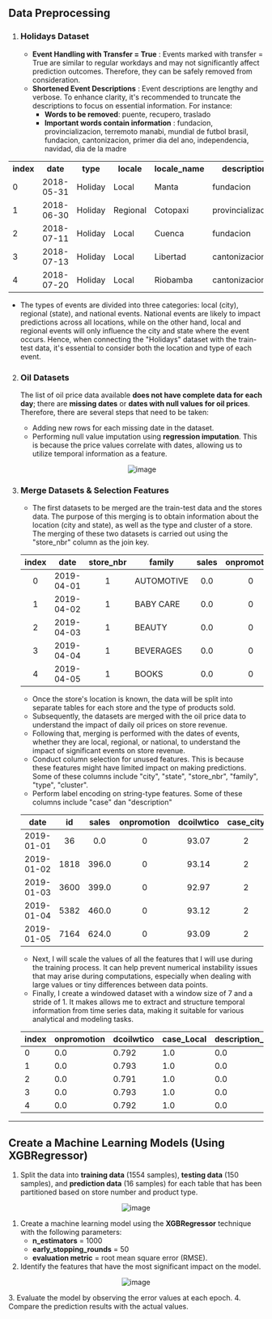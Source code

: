 ## Data Preprocessing

1. ### **Holidays Dataset**
    - **Event Handling with Transfer = True** : Events marked with transfer = True are similar to regular workdays and may not significantly affect prediction outcomes. Therefore, they can be safely removed from consideration.
    - **Shortened Event Descriptions** : Event descriptions are lengthy and verbose. To enhance clarity, it's recommended to truncate the descriptions to focus on essential information. For instance:
      - **Words to be removed**: puente, recupero, traslado
      - **Important words contain information** : fundacion, provincializacion, terremoto manabi, mundial de futbol brasil, fundacion, cantonizacion, primer dia del ano, independencia, navidad, dia de la madre
         
<div align="center">
  <table>
    <tr>
      <th>index</th>
      <th>date</th>
      <th>type</th>
      <th>locale</th>
      <th>locale_name</th>
      <th>description</th>
    </tr>
    <tr>
      <td>0</td>
      <td>2018-05-31</td>
      <td>Holiday</td>
      <td>Local</td>
      <td>Manta</td>
      <td>fundacion</td>
    </tr>
    <tr>
      <td>1</td>
      <td>2018-06-30</td>
      <td>Holiday</td>
      <td>Regional</td>
      <td>Cotopaxi</td>
      <td>provincializacion</td>
    </tr>
    <tr>
      <td>2</td>
      <td>2018-07-11</td>
      <td>Holiday</td>
      <td>Local</td>
      <td>Cuenca</td>
      <td>fundacion</td>
    </tr>
    <tr>
      <td>3</td>
      <td>2018-07-13</td>
      <td>Holiday</td>
      <td>Local</td>
      <td>Libertad</td>
      <td>cantonizacion</td>
    </tr>
    <tr>
      <td>4</td>
      <td>2018-07-20</td>
      <td>Holiday</td>
      <td>Local</td>
      <td>Riobamba</td>
      <td>cantonizacion</td>
    </tr>
  </table>
</div>
      
-  The types of events are divided into three categories: local (city), regional (state), and national events. National events are likely to impact predictions across all locations, while on the other hand, local and regional events will only influence the city and state where the event occurs. Hence, when connecting the "Holidays" dataset with the train-test data, it's essential to consider both the location and type of each event.
  
2. ### **Oil Datasets**
    The list of oil price data available **does not have complete data for each day**; there are **missing dates** or **dates with null values for oil prices**. Therefore, there are several steps that need to be taken:
    
    -  Adding new rows for each missing date in the dataset.
    -  Performing null value imputation using **regression imputation**. This is because the price values correlate with dates, allowing us to utilize temporal information as a feature.
    <center> 
        
    ![image](https://github.com/rhamdansyahrulm/Store-Sales/assets/141615487/75785055-1683-449e-af14-363b3f40f48d)
    
    </center> 

3. ### **Merge Datasets & Selection Features**
    - The first datasets to be merged are the train-test data and the stores data. The purpose of this merging is to obtain information about the location (city and state), as well as the type and cluster of a store. The merging of these two datasets is carried out using the "store_nbr" column as the join key.
    <center>

    |index|date|store\_nbr|family|sales|onpromotion|city|state|type|cluster|
    |:-----:|:-----:|:-----:|---|:-----:|:-----:|---|---|:-----:|:-----:|
    |0|2019-04-01|1|AUTOMOTIVE|0\.0|0|Quito|Pichincha|D|13|
    |1|2019-04-02|1|BABY CARE|0\.0|0|Quito|Pichincha|D|13|
    |2|2019-04-03|1|BEAUTY|0\.0|0|Quito|Pichincha|D|13|
    |3|2019-04-04|1|BEVERAGES|0\.0|0|Quito|Pichincha|D|13|
    |4|2019-04-05|1|BOOKS|0\.0|0|Quito|Pichincha|D|13| 
    </center>

   - Once the store's location is known, the data will be split into separate tables for each store and the type of products sold.
   - Subsequently, the datasets are merged with the oil price data to understand the impact of daily oil prices on store revenue.
   - Following that, merging is performed with the dates of events, whether they are local, regional, or national, to understand the impact of significant events on store revenue.
   - Conduct column selection for unused features. This is because these features might have limited impact on making predictions. Some of these columns include "city", "state", "store_nbr", "family", "type", "cluster".
   - Perform label encoding on string-type features. Some of these columns include "case" dan "description"
   <center>

   |date|id|sales|onpromotion|dcoilwtico|case\_city|description\_city|case\_regional|description\_regional|case|description|
   |:-----:|:-----:|:-----:|:-----:|:-----:|:-----:|:-----:|:-----:|:-----:|:-----:|:-----:|
   |2019-01-01|36|0\.0|0|93\.07|2|1|0|0|3|11|
   |2019-01-02|1818|396\.0|0|93\.14|2|1|0|0|6|16|
   |2019-01-03|3600|399\.0|0|92\.97|2|1|0|0|6|16|
   |2019-01-04|5382|460\.0|0|93\.12|2|1|0|0|6|16|
   |2019-01-05|7164|624\.0|0|93\.09|2|1|0|0|5|10| 
   </center>

   - Next, I will scale the values of all the features that I will use during the training process. It can help prevent numerical instability issues that may arise during computations, especially when dealing with large values or tiny differences between data points.
   - Finally, I create a windowed dataset with a window size of 7 and a stride of 1. It makes allows me to extract and structure temporal information from time series data, making it suitable for various analytical and modeling tasks.
   <center>

   |index|onpromotion|dcoilwtico|case\_Local|description\_Local|case\_Regional|description\_Regional|case\_National|description\_National|sales\_1|sales\_2|sales\_3|sales\_4|sales\_5|sales\_6|y|
   |---|---|---|---|---|---|---|---|---|---|---|---|---|---|---|---|
   |0|0\.0|0\.792|1\.0|0\.0|0\.0|0\.0|0\.6|0\.733|0\.0|0\.254|0\.213|0\.158|0\.253|0\.268|0\.195|
   |1|0\.0|0\.793|1\.0|0\.0|0\.0|0\.0|1\.0|0\.0|0\.254|0\.213|0\.158|0\.253|0\.268|0\.195|0\.174|
   |2|0\.0|0\.791|1\.0|0\.0|0\.0|0\.0|1\.0|0\.0|0\.213|0\.158|0\.253|0\.268|0\.195|0\.174|0\.146|
   |3|0\.0|0\.793|1\.0|0\.0|0\.0|0\.0|1\.0|0\.0|0\.158|0\.253|0\.268|0\.195|0\.174|0\.146|0\.145|
   |4|0\.0|0\.792|1\.0|0\.0|0\.0|0\.0|1\.0|0\.667|0\.253|0\.268|0\.195|0\.174|0\.146|0\.145|0\.143|
   </center>

---
## **Create a Machine Learning Models (Using XGBRegressor)**

1. Split the data into **training data** (1554 samples), **testing data** (150 samples), and **prediction data** (16 samples) for each table that has been partitioned based on store number and product type.

<center>
   
![image](https://github.com/rhamdansyahrulm/Store-Sales/assets/141615487/572f0f0a-2776-4116-bde3-d0e5b1fe0c8d)
</center>

1. Create a machine learning model using the **XGBRegressor** technique with the following parameters:
   - **n_estimators** = 1000
   - **early_stopping_rounds** = 50
   - **evaluation metric** = root mean square error (RMSE).
2. Identify the features that have the most significant impact on the model.
<center>
   
![image](https://github.com/rhamdansyahrulm/Store-Sales/assets/141615487/a30f5c13-c03c-47b8-b7bb-6679bae74a95)
</center>
3. Evaluate the model by observing the error values at each epoch.
4. Compare the prediction results with the actual values.
